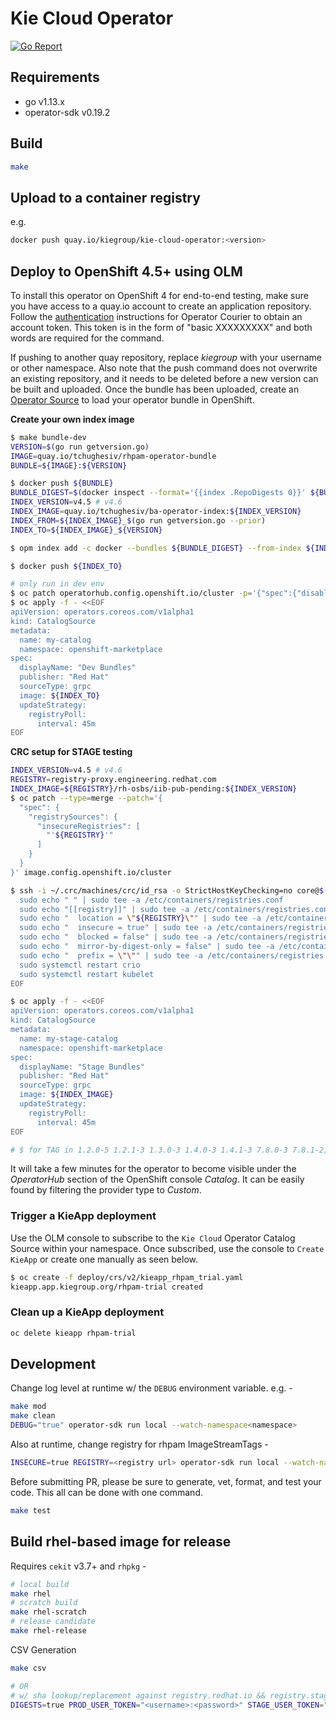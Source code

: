 # Kie Cloud Operator

[![Go Report](https://goreportcard.com/badge/github.com/kiegroup/kie-cloud-operator)](https://goreportcard.com/report/github.com/kiegroup/kie-cloud-operator)

## Requirements

- go v1.13.x
- operator-sdk v0.19.2

## Build

```bash
make
```

## Upload to a container registry

e.g.

```bash
docker push quay.io/kiegroup/kie-cloud-operator:<version>
```

## Deploy to OpenShift 4.5+ using OLM

To install this operator on OpenShift 4 for end-to-end testing, make sure you have access to a quay.io account to create an application repository. Follow the [authentication](https://github.com/operator-framework/operator-courier/#authentication) instructions for Operator Courier to obtain an account token. This token is in the form of "basic XXXXXXXXX" and both words are required for the command.

If pushing to another quay repository, replace _kiegroup_ with your username or other namespace. Also note that the push command does not overwrite an existing repository, and it needs to be deleted before a new version can be built and uploaded. Once the bundle has been uploaded, create an [Operator Source](https://github.com/operator-framework/community-operators/blob/master/docs/testing-operators.md#linking-the-quay-application-repository-to-your-openshift-40-cluster) to load your operator bundle in OpenShift.

**Create your own index image**
```bash
$ make bundle-dev
VERSION=$(go run getversion.go)
IMAGE=quay.io/tchughesiv/rhpam-operator-bundle
BUNDLE=${IMAGE}:${VERSION}

$ docker push ${BUNDLE}
BUNDLE_DIGEST=$(docker inspect --format='{{index .RepoDigests 0}}' ${BUNDLE})
INDEX_VERSION=v4.5 # v4.6
INDEX_IMAGE=quay.io/tchughesiv/ba-operator-index:${INDEX_VERSION}
INDEX_FROM=${INDEX_IMAGE}_$(go run getversion.go --prior)
INDEX_TO=${INDEX_IMAGE}_${VERSION}

$ opm index add -c docker --bundles ${BUNDLE_DIGEST} --from-index ${INDEX_FROM} --tag ${INDEX_TO}

$ docker push ${INDEX_TO}

# only run in dev env
$ oc patch operatorhub.config.openshift.io/cluster -p='{"spec":{"disableAllDefaultSources":true}}' --type=merge
$ oc apply -f - <<EOF
apiVersion: operators.coreos.com/v1alpha1
kind: CatalogSource
metadata:
  name: my-catalog
  namespace: openshift-marketplace
spec:
  displayName: "Dev Bundles"
  publisher: "Red Hat"
  sourceType: grpc
  image: ${INDEX_TO}
  updateStrategy:
    registryPoll:
      interval: 45m
EOF
```

**CRC setup for STAGE testing**
```bash
INDEX_VERSION=v4.5 # v4.6
REGISTRY=registry-proxy.engineering.redhat.com
INDEX_IMAGE=${REGISTRY}/rh-osbs/iib-pub-pending:${INDEX_VERSION}
$ oc patch --type=merge --patch='{
  "spec": {
    "registrySources": {
      "insecureRegistries": [
        "'${REGISTRY}'"
      ]
    }
  }
}' image.config.openshift.io/cluster

$ ssh -i ~/.crc/machines/crc/id_rsa -o StrictHostKeyChecking=no core@$(crc ip) << EOF
  sudo echo " " | sudo tee -a /etc/containers/registries.conf
  sudo echo "[[registry]]" | sudo tee -a /etc/containers/registries.conf
  sudo echo "  location = \"${REGISTRY}\"" | sudo tee -a /etc/containers/registries.conf
  sudo echo "  insecure = true" | sudo tee -a /etc/containers/registries.conf
  sudo echo "  blocked = false" | sudo tee -a /etc/containers/registries.conf
  sudo echo "  mirror-by-digest-only = false" | sudo tee -a /etc/containers/registries.conf
  sudo echo "  prefix = \"\"" | sudo tee -a /etc/containers/registries.conf
  sudo systemctl restart crio
  sudo systemctl restart kubelet
EOF

$ oc apply -f - <<EOF
apiVersion: operators.coreos.com/v1alpha1
kind: CatalogSource
metadata:
  name: my-stage-catalog
  namespace: openshift-marketplace
spec:
  displayName: "Stage Bundles"
  publisher: "Red Hat"
  sourceType: grpc
  image: ${INDEX_IMAGE}
  updateStrategy:
    registryPoll:
      interval: 45m
EOF

# $ for TAG in 1.2.0-5 1.2.1-3 1.3.0-3 1.4.0-3 1.4.1-3 7.8.0-3 7.8.1-2; do opm index add -c docker --bundles registry-proxy.engineering.redhat.com/rh-osbs/rhpam-7-rhpam-operator-bundle:${TAG} --from-index ${INDEX_IMAGE} --tag ${INDEX_IMAGE}; docker push ${INDEX_IMAGE}; done
```

It will take a few minutes for the operator to become visible under the _OperatorHub_ section of the OpenShift console _Catalog_. It can be easily found by filtering the provider type to _Custom_.

### Trigger a KieApp deployment

Use the OLM console to subscribe to the `Kie Cloud` Operator Catalog Source within your namespace. Once subscribed, use the console to `Create KieApp` or create one manually as seen below.

```bash
$ oc create -f deploy/crs/v2/kieapp_rhpam_trial.yaml
kieapp.app.kiegroup.org/rhpam-trial created
```

### Clean up a KieApp deployment

```bash
oc delete kieapp rhpam-trial
```

## Development

Change log level at runtime w/ the `DEBUG` environment variable. e.g. -

```bash
make mod
make clean
DEBUG="true" operator-sdk run local --watch-namespace<namespace>
```

Also at runtime, change registry for rhpam ImageStreamTags -

```bash
INSECURE=true REGISTRY=<registry url> operator-sdk run local --watch-namespace<namespace>
```

Before submitting PR, please be sure to generate, vet, format, and test your code. This all can be done with one command.

```bash
make test
```

## Build rhel-based image for release

Requires `cekit` v3.7+ and `rhpkg` -

```bash
# local build
make rhel
# scratch build
make rhel-scratch
# release candidate
make rhel-release
```

CSV Generation

```bash
make csv

# OR
# w/ sha lookup/replacement against registry.redhat.io && registry.stage.redhat.io
DIGESTS=true PROD_USER_TOKEN="<username>:<password>" STAGE_USER_TOKEN="<username>:<password>" make csv
```
